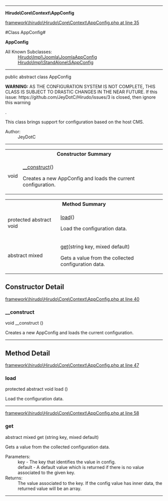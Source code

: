 

- - -

**Hirudo\Core\Context\AppConfig**


<a href="https://github.com/JeyDotC/Hirudo/blob/master/framework/hirudo/Hirudo/Core/Context/AppConfig.php#L35" >framework\hirudo\Hirudo\Core\Context\AppConfig.php at line 35</a>

#Class AppConfig#

**AppConfig**


<dl>
<dt>All Known Subclasses:</dt>
<dd><a href="https://github.com/JeyDotC/Hirudo-docs/blob/master/hirudo/impl/joomla/joomlaappconfig.md">Hirudo\Impl\Joomla\JoomlaAppConfig</a> <a href="https://github.com/JeyDotC/Hirudo-docs/blob/master/hirudo/impl/standalone/sappconfig.md">Hirudo\Impl\StandAlone\SAppConfig</a> </dd>
</dl>



- - -

<p class="signature"><span class='k'>public abstract  class</span> <span class='nx'>AppConfig</span></p>

<div class="comment" id="overview_description"><p><p><strong>WARNING:</strong> AS THE CONFIGURATION SYSTEM IS NOT COMPLETE, THIS
CLASS IS SUBJECT TO DRASTIC CHANGES IN THE NEAR FUTURE.
If this issue: https://github.com/JeyDotC/Hirudo/issues/3 is closed, then
ignore this warning</p>.</p><p><p>This class brings support for configuration
based on the host CMS.</p></p></div>

<dl>
<dt>Author:</dt>
<dd>JeyDotC</dd>
</dl>


- - -

<table id="summary_constructor">
<tr><th colspan="2">Constructor Summary</th></tr>
<tr>
<td><span class='k'></span> <span class='nx'>void</span></td>
<td class="description"><p class="name"><a href="#__construct">__construct</a>()</p><p class="description">Creates a new AppConfig and loads the current configuration.</p></td>
</tr>
</table>

<table id="summary_method">
<tr><th colspan="2">Method Summary</th></tr>
<tr>
<td><span class='k'>protected abstract </span> <span class='nx'>void</span></td>
<td class="description"><p class="name"><a href="#load">load</a>()</p><p class="description">Load the configuration data.</p></td>
</tr>
<tr>
<td><span class='k'>abstract </span> <span class='nx'>mixed</span></td>
<td class="description"><p class="name"><a href="#get">get</a>(string key, mixed default)</p><p class="description">Gets a value from the collected configuration data.</p></td>
</tr>
</table>

<h2 id="detail_method">Constructor Detail</h2>

<a href="https://github.com/JeyDotC/Hirudo/blob/master/framework/hirudo/Hirudo/Core/Context/AppConfig.php#L40" >framework\hirudo\Hirudo\Core\Context\AppConfig.php at line 40</a>

<h3 id="__construct">__construct</h3>
<span class='k'></span> <span class='nx'>void</span> <span class='nf'>__construct</span> ()

<div class="details">
<p>Creates a new AppConfig and loads the current configuration.</p>
</div>

- - -

<h2 id="detail_method">Method Detail</h2>

<a href="https://github.com/JeyDotC/Hirudo/blob/master/framework/hirudo/Hirudo/Core/Context/AppConfig.php#L47" >framework\hirudo\Hirudo\Core\Context\AppConfig.php at line 47</a>

<h3 id="load()">load</h3>
<span class='k'>protected abstract </span> <span class='nx'>void</span> <span class='nf'>load</span> ()

<div class="details">
<p>Load the configuration data.</p>
</div>

- - -


<a href="https://github.com/JeyDotC/Hirudo/blob/master/framework/hirudo/Hirudo/Core/Context/AppConfig.php#L58" >framework\hirudo\Hirudo\Core\Context\AppConfig.php at line 58</a>

<h3 id="get()">get</h3>
<span class='k'>abstract </span> <span class='nx'>mixed</span> <span class='nf'>get</span> (string key, mixed default)

<div class="details">
<p>Gets a value from the collected configuration data.</p><dl>
<dt>Parameters:</dt>
<dd>key - The key that identifies the value in config.</dd>
<dd>default - A default value which is returned if there is no value associated to the given key.</dd>
<dt>Returns:</dt>
<dd>The value associated to the key. If the config value has inner data, the returned value will be an array.</dd>
</dl>

</div>

- - -

